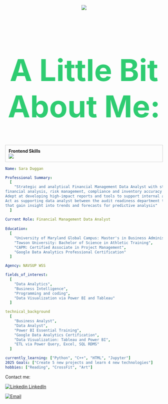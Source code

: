 <p align="center">
<img src="https://capsule-render.vercel.app/api?type=waving&color=0:EEFF00,100:a82da8&height=200&section=header&text=&#x1F44B%0HHi%20there,%20I'm%20Sara&fontSize=40" />
<header>
  <h1 style="font-size: 6rem; color: #2ecc71">A Little Bit About Me:</h1>
</header>

<div style="border: 1px solid #ccc; padding: 10px; margin-bottom: 10px;">
    <span style="font-weight: bold;">Frontend Skills</span><br>
   <img src="https://skillicons.dev/icons?i=r,sqlite,mysql,py" />
</div>

```yaml
Name: Sara Duggan

Professional Summary:
  [
    "Strategic and analytical Financial Management Data Analyst with strong foundation in data-driven
financial analysis, risk management, compliance and inventory accuracy within government contracting environments.
Adept at developing high-impact reports and tools to support internal audits and operational effectiveness.
Act as supporting data analyst between the audit readiness department to provide in depth analysis through ETL methods
that gain insight into trends and forecasts for predictive analysis"
  ]
 
Current Role: Financial Management Data Analyst
 
Education:
  [
    "University of Maryland Global Campus: Master's in Business Administration",
    "Towson University: Bachelor of Science in Athletic Training",
    "CAPM: Certified Associate in Project Management",
    "Google Data Analytics Professional Certification"
  ]

Agency: NAVSUP WSS

fields_of_interest:
  [
    "Data Analytics",
    "Business Intelligence",
    "Programming and coding",
    "Data Visualization via Power BI and Tableau"
  ]

technical_background
  [
    "Business Analyst",
    "Data Analyst",
    "Power BI Essential Training",
    "Google Data Analytics Certification",
    "Data Visualization: Tableau and Power BI",
    "ETL via Power Query, Excel, SQL RDMS"
  ]

currently_learning: ["Python", "C++", "HTML", "Jupyter"]
2025 Goals: ["Create 5 new projects and learn 4 new technologies"]
hobbies: ["Reading", "CrossFit", "Art"]

```

Contact me:

[![Linkedin](https://i.sstatic.net/gVE0j.png) LinkedIn](https://www.linkedin.com/in/sara-duggan-lat-atc-cpt-504561b5/)
 
[![Email](https://img.shields.io/badge/Yahoo-Contact_Me-green?style=flat-square&logo=gmail)](mailto:sara_duggan@yahoo.com)

